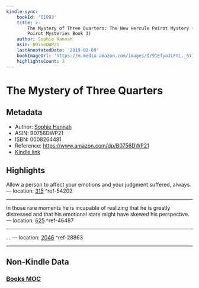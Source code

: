 ```yaml
---
kindle-sync:
    bookId: '61093'
    title: >-
        The Mystery of Three Quarters: The New Hercule Poirot Mystery (Hercule
        Poirot Mysteries Book 3)
    author: Sophie Hannah
    asin: B0756DWP21
    lastAnnotatedDate: '2019-02-09'
    bookImageUrl: 'https://m.media-amazon.com/images/I/91EfyoJLFtL._SY160.jpg'
    highlightsCount: 3
---
```


# The Mystery of Three Quarters

## Metadata

-   Author: [Sophie Hannah](https://www.amazon.comundefined)
-   ASIN: B0756DWP21
-   ISBN: 0008264481
-   Reference: https://www.amazon.com/dp/B0756DWP21
-   [Kindle link](kindle://book?action=open&asin=B0756DWP21)

## Highlights

Allow a person to affect your emotions and your judgment suffered, always. — location: [315](kindle://book?action=open&asin=B0756DWP21&location=315) ^ref-54202

---

In those rare moments he is incapable of realizing that he is greatly distressed and that his emotional state might have skewed his perspective. — location: [625](kindle://book?action=open&asin=B0756DWP21&location=625) ^ref-46487

---

. . — location: [2046](kindle://book?action=open&asin=B0756DWP21&location=2046) ^ref-28863

---

## Non-Kindle Data

### [Books MOC](Books%20MOC.md)
